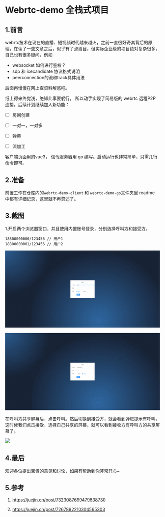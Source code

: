 # Webrtc-demo 全栈式项目

##  1.前言

webrtc技术在现在的直播、短视频时代越来越火，之前一直很好奇其背后的原理，在读了一些文章之后，似乎有了点眉目，但实际企业级的项目绝对复杂很多，自己也有很多疑问，例如

- websocket 如何进行鉴权？
- sdp 和 icecandidate 协议格式说明
- peerconnection的流和track具体用法

后面再慢慢在网上查资料解惑吧。

纸上得来终觉浅，绝知此事要躬行， 所以动手实现了简易版的 webrtc 远程P2P连接。后续计划继续加入新功能：

- [ ] 房间创建
- [ ] 一对一，一对多 
- [ ] 弹幕
- [ ] 流加工


客户端页面用的vue3， 信令服务器用 go 编写。启动运行也非常简单，只需几行命令即可。


## 2.准备

前置工作在仓库内的`webrtc-demo-client` 和 `webrtc-demo-go`文件夹里 readme 中都有详细记录，这里就不再赘述了。



## 3.截图

1.开启两个浏览器窗口，并且使用内置账号登录，分别选择呼叫方和接受方。

```JS
18800000000/123456 // 用户1
18800000001/123456 // 用户2
```

![](./screen/1.gif)

![](./screen/2.gif)

在呼叫方共享屏幕后，点击呼叫。然后切换到接受方，就会看到弹框提示有呼叫，这时候我们点击接受，选择自己共享的屏幕，就可以看到接收方有呼叫方的共享屏幕了。

![](./screen/3.gif)



## 4.最后

欢迎各位提出宝贵的意见和讨论，如果有帮助到你非常开心~


## 5.参考

1. https://juejin.cn/post/7323087699479838730

2. https://juejin.cn/post/7267892210304565303
